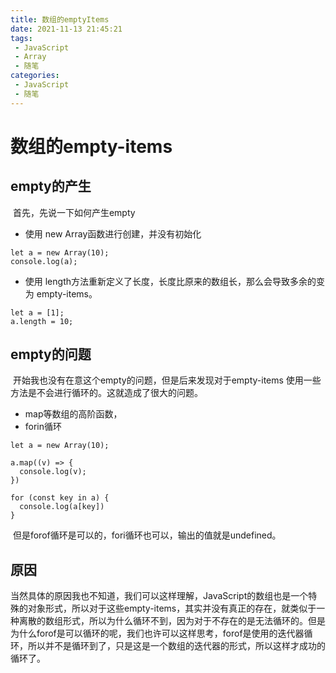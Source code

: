 ```yaml
---
title: 数组的emptyItems
date: 2021-11-13 21:45:21
tags:
 - JavaScript
 - Array
 - 随笔
categories:
 - JavaScript
 - 随笔
---
```




#  数组的empty-items

## empty的产生

​		首先，先说一下如何产生empty

* 使用 new Array函数进行创建，并没有初始化

```
let a = new Array(10);
console.log(a);
```

* 使用 length方法重新定义了长度，长度比原来的数组长，那么会导致多余的变为 empty-items。

```
let a = [1];
a.length = 10;
```



## empty的问题

​		开始我也没有在意这个empty的问题，但是后来发现对于empty-items 使用一些方法是不会进行循环的。这就造成了很大的问题。

* map等数组的高阶函数，
* forin循环

```
let a = new Array(10);

a.map((v) => {
  console.log(v);
})

for (const key in a) {
  console.log(a[key])
}
```

​		但是forof循环是可以的，fori循环也可以，输出的值就是undefined。



## 原因

当然具体的原因我也不知道，我们可以这样理解，JavaScript的数组也是一个特殊的对象形式，所以对于这些empty-items，其实并没有真正的存在，就类似于一种离散的数组形式，所以为什么循环不到，因为对于不存在的是无法循环的。但是为什么forof是可以循环的呢，我们也许可以这样思考，forof是使用的迭代器循环，所以并不是循环到了，只是这是一个数组的迭代器的形式，所以这样才成功的循环了。

